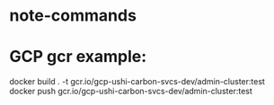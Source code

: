 # note-commands

# GCP gcr example:
docker build . -t gcr.io/gcp-ushi-carbon-svcs-dev/admin-cluster:test
docker push gcr.io/gcp-ushi-carbon-svcs-dev/admin-cluster:test

#
